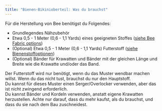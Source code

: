 ```yaml
---
title: "Bienen-Bikinioberteil: Was du brauchst"
---
```


Für die Herstellung von Bee benötigst du Folgendes:

- Grundlegendes Nähzubehör
- Etwa 0,5 - 1 Meter (0,6 - 1,1 Yards) eines geeigneten Stoffes ([siehe Bee Fabric options](/docs/designs/bee/fabric/))
- (Optional) Etwa 0,5 - 1 Meter (0,6 - 1,1 Yards) Futterstoff ([siehe Bienenstoffoptionen](/docs/designs/bee/fabric/))
- (Optional) Bänder für Krawatten und Bänder mit der gleichen Länge und Breite wie die Krawatte und/oder das Band.

<Note>

Der Futterstoff wird nur benötigt, wenn du das Muster wendbar machen willst. Wenn du das nicht tust, brauchst du nur den Hauptstoff.  
Du kannst für dieses Muster einen Serger/Overlocker verwenden, aber das ist nicht zwingend erforderlich.  
Du kannst Bänder und Kordeln verwenden, anstatt eigene Krawatten herzustellen. Achte nur darauf, dass du mehr kaufst, als du brauchst, und dass du sie nach dem Bau zuschneidest.

</Note>
